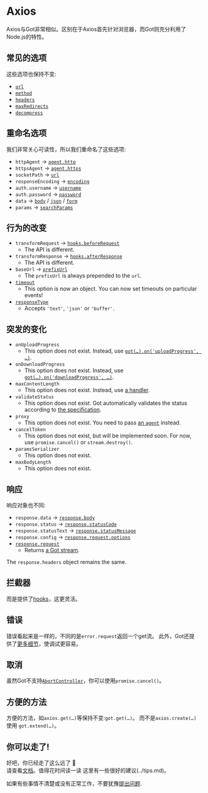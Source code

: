 # Axios

Axios与Got非常相似。区别在于Axios首先针对浏览器，而Got则充分利用了Node.js的特性。

## 常见的选项

这些选项也保持不变:

- [`url`](../2-options.md#url)
- [`method`](../2-options.md#method)
- [`headers`](../2-options.md#headers)
- [`maxRedirects`](../2-options.md#maxredirects)
- [`decompress`](../2-options.md#decompress)

## 重命名选项

我们非常关心可读性，所以我们重命名了这些选项:

- `httpAgent` → [`agent.http`](../2-options.md#agent)
- `httpsAgent` → [`agent.https`](../2-options.md#agent)
- `socketPath` → [`url`](../2-options.md#enableunixsockets)
- `responseEncoding` → [`encoding`](../2-options.md#encoding)
- `auth.username` → [`username`](../2-options.md#username)
- `auth.password` → [`password`](../2-options.md#password)
- `data` → [`body`](../2-options.md#body) / [`json`](../2-options.md#json) / [`form`](../2-options.md#form)
- `params` → [`searchParams`](../2-options.md#serachparams)

## 行为的改变

- `transformRequest` → [`hooks.beforeRequest`](../9-hooks.md#beforerequest)
  - The API is different.
- `transformResponse` → [`hooks.afterResponse`](../9-hooks.md#afterresponse)
  - The API is different.
- `baseUrl` → [`prefixUrl`](../2-options.md#prefixurl)
  - The `prefixUrl` is always prepended to the `url`.
- [`timeout`](../6-timeout.md)
  - This option is now an object. You can now set timeouts on particular events!
- [`responseType`](../2-options.md#responsetype)
  - Accepts `'text'`, `'json'` or `'buffer'`.

## 突发的变化

- `onUploadProgress`
  - This option does not exist. Instead, use [`got(…).on('uploadProgress', …)`](../3-streams.md#uploadprogress).
- `onDownloadProgress`
  - This option does not exist. Instead, use [`got(…).on('downloadProgress', …)`](../3-streams.md#downloadprogress).
- `maxContentLength`
  - This option does not exist. Instead, use [a handler](../examples/advanced-creation.js).
- `validateStatus`
  - This option does not exist. Got automatically validates the status according to [the specification](https://datatracker.ietf.org/doc/html/rfc7231#section-6).
- `proxy`
  - This option does not exist. You need to pass [an `agent`](../tips.md#proxy) instead.
- `cancelToken`
  - This option does not exist, but will be implemented soon. For now, use `promise.cancel()` or `stream.destroy()`.
- `paramsSerializer`
  - This option does not exist.
- `maxBodyLength`
  - This option does not exist.

## 响应

响应对象也不同:

- `response.data` → [`response.body`](../3-streams.md#response-1)
- `response.status` → [`response.statusCode`](../3-streams.md#response-1)
- `response.statusText` → [`response.statusMessage`](../3-streams.md#response-1)
- `response.config` → [`response.request.options`](../3-streams.md#response-1)
- [`response.request`](../3-streams.md#response-1)
  - Returns [a Got stream](../3-streams.md).

The `response.headers` object remains the same.

## 拦截器

而是提供了[hooks](../9-hooks.md)，这更灵活。

## 错误

错误看起来是一样的，不同的是`error.request`返回一个get流。
此外，Got还提供了[更多细节](../8-errors.md)，使调试更容易。

## 取消

虽然Got不支持[`AbortController`](https://developer.mozilla.org/en-US/docs/Web/API/AbortController)，你可以使用`promise.cancel()`。

## 方便的方法

方便的方法，如`axios.get(…)`等保持不变:`got.get(…)`。
而不是`axios.create(…)`使用 `got.extend(…)`。

## 你可以走了!

好吧，你已经走了这么远了  :tada:  
请查看[文档](../README.md#documentation)。值得花时间读一读
这里有一些很好的建议(../tips.md)。

如果有些事情不清楚或没有正常工作，不要犹豫[提出问题](https://github.com/sindresorhus/got/issues/new/choose).
